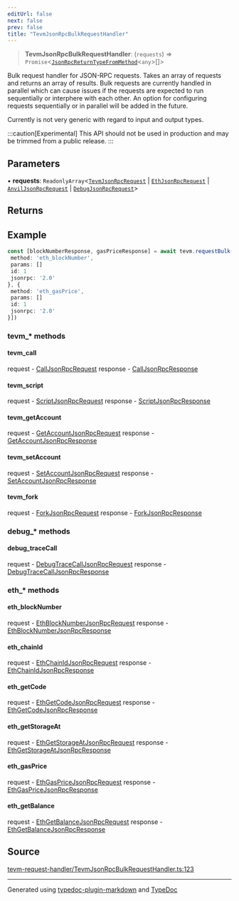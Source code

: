 ```yaml
---
editUrl: false
next: false
prev: false
title: "TevmJsonRpcBulkRequestHandler"
---
```


> **TevmJsonRpcBulkRequestHandler**: (`requests`) => `Promise`\<[`JsonRpcReturnTypeFromMethod`](/reference/tevm/procedures-types/type-aliases/jsonrpcreturntypefrommethod/)\<`any`\>[]\>

Bulk request handler for JSON-RPC requests. Takes an array of requests and returns an array of results.
Bulk requests are currently handled in parallel which can cause issues if the requests are expected to run
sequentially or interphere with each other. An option for configuring requests sequentially or in parallel
will be added in the future.

Currently is not very generic with regard to input and output types.

:::caution[Experimental]
This API should not be used in production and may be trimmed from a public release.
:::

## Parameters

▪ **requests**: `ReadonlyArray`\<[`TevmJsonRpcRequest`](/reference/tevm/procedures-types/type-aliases/tevmjsonrpcrequest/) \| [`EthJsonRpcRequest`](/reference/tevm/procedures-types/type-aliases/ethjsonrpcrequest/) \| [`AnvilJsonRpcRequest`](/reference/tevm/procedures-types/type-aliases/anviljsonrpcrequest/) \| [`DebugJsonRpcRequest`](/reference/tevm/procedures-types/type-aliases/debugjsonrpcrequest/)\>

## Returns

## Example

```typescript
const [blockNumberResponse, gasPriceResponse] = await tevm.requestBulk([{
 method: 'eth_blockNumber',
 params: []
 id: 1
 jsonrpc: '2.0'
}, {
 method: 'eth_gasPrice',
 params: []
 id: 1
 jsonrpc: '2.0'
}])
```

### tevm_* methods

#### tevm_call

request - [CallJsonRpcRequest](CallJsonRpcRequest.md)
response - [CallJsonRpcResponse](CallJsonRpcResponse.md)

#### tevm_script

request - [ScriptJsonRpcRequest](ScriptJsonRpcRequest.md)
response - [ScriptJsonRpcResponse](ScriptJsonRpcResponse.md)

#### tevm_getAccount

request - [GetAccountJsonRpcRequest](GetAccountJsonRpcRequest.md)
response - [GetAccountJsonRpcResponse](GetAccountJsonRpcResponse.md)

#### tevm_setAccount

request - [SetAccountJsonRpcRequest](SetAccountJsonRpcRequest.md)
response - [SetAccountJsonRpcResponse](SetAccountJsonRpcResponse.md)

#### tevm_fork

request - [ForkJsonRpcRequest](ForkJsonRpcRequest.md)
response - [ForkJsonRpcResponse](ForkJsonRpcResponse.md)

### debug_* methods

#### debug_traceCall

request - [DebugTraceCallJsonRpcRequest](DebugTraceCallJsonRpcRequest.md)
response - [DebugTraceCallJsonRpcResponse](DebugTraceCallJsonRpcResponse.md)

### eth_* methods

#### eth_blockNumber

request - [EthBlockNumberJsonRpcRequest](EthBlockNumberJsonRpcRequest.md)
response - [EthBlockNumberJsonRpcResponse](EthBlockNumberJsonRpcResponse.md)

#### eth_chainId

request - [EthChainIdJsonRpcRequest](EthChainIdJsonRpcRequest.md)
response - [EthChainIdJsonRpcResponse](EthChainIdJsonRpcResponse.md)

#### eth_getCode

request - [EthGetCodeJsonRpcRequest](EthGetCodeJsonRpcRequest.md)
response - [EthGetCodeJsonRpcResponse](EthGetCodeJsonRpcResponse.md)

#### eth_getStorageAt

request - [EthGetStorageAtJsonRpcRequest](EthGetStorageAtJsonRpcRequest.md)
response - [EthGetStorageAtJsonRpcResponse](EthGetStorageAtJsonRpcResponse.md)

#### eth_gasPrice

request - [EthGasPriceJsonRpcRequest](EthGasPriceJsonRpcRequest.md)
response - [EthGasPriceJsonRpcResponse](EthGasPriceJsonRpcResponse.md)

#### eth_getBalance

request - [EthGetBalanceJsonRpcRequest](EthGetBalanceJsonRpcRequest.md)
response - [EthGetBalanceJsonRpcResponse](EthGetBalanceJsonRpcResponse.md)

## Source

[tevm-request-handler/TevmJsonRpcBulkRequestHandler.ts:123](https://github.com/evmts/tevm-monorepo/blob/main/packages/procedures-types/src/tevm-request-handler/TevmJsonRpcBulkRequestHandler.ts#L123)

***
Generated using [typedoc-plugin-markdown](https://www.npmjs.com/package/typedoc-plugin-markdown) and [TypeDoc](https://typedoc.org/)
